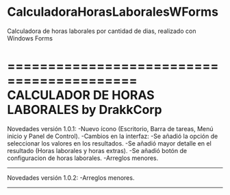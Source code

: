 # CalculadoraHorasLaboralesWForms
Calculadora de horas laborales por cantidad de dias, realizado con Windows Forms

==========================================
CALCULADOR DE HORAS LABORALES by DrakkCorp
==========================================

Novedades versión 1.0.1:
-Nuevo ícono (Escritorio, Barra de tareas, Menú inicio y Panel de Control).
-Cambios en la interfaz:
	-Se añadió la opción de seleccionar los valores en los resultados.
	-Se añadió mayor detalle en el resultado (Horas laborales y horas extras).
	-Se añadió botón de configuracion de horas laborales.
-Arreglos menores.
******************************************

Novedades versión 1.0.2:
-Arreglos menores.
******************************************
